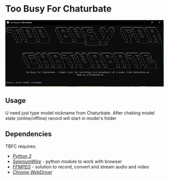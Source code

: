 # Too Busy For Chaturbate
![](main.png)

## Usage

U need just type model nickname from Chaturbate.
After cheking model state (online/offline) record will start in model's folder

## Dependencies
TBFC requires:
- [*Python 3*](https://www.python.org/)
- [*SeleniumWire*](https://github.com/wkeeling/selenium-wire) - python module to work with browser
- [*FFMPEG*](https://ffmpeg.org/) - solution to record, convert and stream audio and video
- [*Chrome WebDriver*](https://chromedriver.chromium.org/home)
